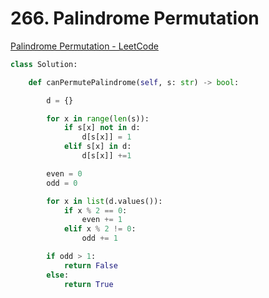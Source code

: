 # 266. Palindrome Permutation
[Palindrome Permutation - LeetCode](https://leetcode.com/problems/palindrome-permutation/)

```python
class Solution:

    def canPermutePalindrome(self, s: str) -> bool:

        d = {}

        for x in range(len(s)):
            if s[x] not in d:
                d[s[x]] = 1
            elif s[x] in d:
                d[s[x]] +=1

        even = 0
        odd = 0

        for x in list(d.values()):
            if x % 2 == 0:
                even += 1
            elif x % 2 != 0:
                odd += 1

        if odd > 1:
            return False
        else:
            return True
```
